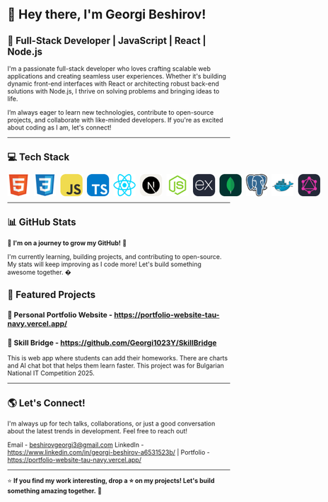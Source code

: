 # 👋 Hey there, I'm Georgi Beshirov!

## 🚀 Full-Stack Developer | JavaScript | React | Node.js

I'm a passionate full-stack developer who loves crafting scalable web applications and creating seamless user experiences. Whether it's building dynamic front-end interfaces with React or architecting robust back-end solutions with Node.js, I thrive on solving problems and bringing ideas to life. 

I’m always eager to learn new technologies, contribute to open-source projects, and collaborate with like-minded developers. If you're as excited about coding as I am, let's connect!

---

## 💻 Tech Stack

<div style="display: flex; gap: 10px;">
    <img src="https://github.com/Georgi1023Y/Georgi1023Y/blob/main/devicon--html5.svg" width="50" height="50">
    <img src="https://github.com/Georgi1023Y/Georgi1023Y/blob/main/devicon--css3.svg" width="50" height="50">
    <img src="https://github.com/Georgi1023Y/Georgi1023Y/blob/main/skill-icons--javascript.svg" width="50" height="50">
    <img src="https://github.com/Georgi1023Y/Georgi1023Y/blob/main/skill-icons--typescript.svg" width="50" height="50">
    <img src="https://github.com/Georgi1023Y/Georgi1023Y/blob/main/logos--react.svg" width="50" height="50">
    <img src="https://github.com/Georgi1023Y/Georgi1023Y/blob/main/skill-icons--nextjs-light.svg" width="50" height="50">
    <img src="https://github.com/Georgi1023Y/Georgi1023Y/blob/main/vscode-icons--file-type-node.svg" width="50" height="50">
    <img src="https://github.com/Georgi1023Y/Georgi1023Y/blob/main/skill-icons--expressjs-dark.svg" width="50" height="50">
    <img src="https://github.com/Georgi1023Y/Georgi1023Y/blob/main/skill-icons--mongodb.svg" width="50" height="50">
    <img src="https://github.com/Georgi1023Y/Georgi1023Y/blob/main/logos--postgresql.svg" width="50" height="50">
    <img src="https://github.com/Georgi1023Y/Georgi1023Y/blob/main/devicon--docker.svg" width="50" height="50">
    <img src="https://github.com/Georgi1023Y/Georgi1023Y/blob/main/skill-icons--graphql-dark.svg" width="50" height="50">
</div>


---

## 📊 GitHub Stats

🚀 **I'm on a journey to grow my GitHub!** 🚀

I'm currently learning, building projects, and contributing to open-source. My stats will keep improving as I code more! Let's build something awesome together. �

## 📂 Featured Projects

### 🚀 Personal Portfolio Website - https://portfolio-website-tau-navy.vercel.app/

### 🌟 Skill Bridge - https://github.com/Georgi1023Y/SkillBridge
This is web app where students can add their homeworks. There are charts and AI chat bot that helps them learn faster.
This project was for Bulgarian National IT Competition 2025.

---

## 🌎 Let's Connect!

I'm always up for tech talks, collaborations, or just a good conversation about the latest trends in development. Feel free to reach out!

Email - beshirovgeorgi3@gmail.com
LinkedIn - https://www.linkedin.com/in/georgi-beshirov-a6531523b/ | Portfolio - https://portfolio-website-tau-navy.vercel.app/

---

⭐ **If you find my work interesting, drop a ⭐ on my projects! Let's build something amazing together.** 🚀
